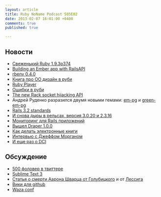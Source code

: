 ```yaml
---
layout: article
title: Ruby NoName Podcast S05E02
date: 2013-02-07 16:01:00 +0400
comments: true
published: true

---
```


## Новости
* [Свеженький Ruby 1.9.3p374](http://www.ruby-lang.org/en/news/2013/01/17/ruby-1-9-3-p374-is-released/)
* [Building an Ember app with RailsAPI](http://reefpoints.dockyard.com/ember/2013/01/07/building-an-ember-app-with-rails-api-part-1.html)
* [rbenv 0.4.0](https://github.com/sstephenson/rbenv/tree/c56f727#version-history)
* [Книга про OO дизайн в руби](http://www.poodr.info/)
* [Ruby Player](https://github.com/georgi/audite)
* [Ошибки в руби](https://gist.github.com/c8188956cd66c38feb1f)
* [The new Rack socket hijacking API](http://blog.phusion.nl/2013/01/23/the-new-rack-socket-hijacking-api/)
* Андрей Руденко разразился двумя новыми гемами: [em-pg](https://github.com/prepor/em-pg) и [green-em-pg](https://github.com/prepor/green-em-pg)
* [Rails 3.2 standards](https://github.com/hopsoft/rails_standards/tree/rails-3-2)
* [И снова дыры в рельсах, версия 3.0.20 и 2.3.16](http://weblog.rubyonrails.org/2013/1/28/Rails-3-0-20-and-2-3-16-have-been-released/)
* [Мониторинг для Rails приложений](https://instrumentalapp.com/)
* [Вышел Draper 1.0.0](http://blog.steveklabnik.com/posts/2013-01-14-draper-1-0-0-released)
* [Как делать электронные книги](http://patshaughnessy.net/2012/11/27/my-ebook-build-process-and-some-pdf-epub-and-mobi-tips)
* [Интервью с Джеффом Морганом](http://habrahabr.ru/company/JetBrains/blog/162863/)
* [И еще раз о DCI](http://blog.kentarok.org/entry/2013/01/22/091809)

## Обсуждение

* [500 фоловер в твиттере](https://twitter.com/ivanovich_me)
* [Sublime Text 3](http://www.sublimetext.com/3)
* [Статья о смерти Аарона Шварца от Голубицкого](http://old.computerra.ru/sgolub/731112/) и от [Лессига](http://lessig.tumblr.com/post/40347463044/prosecutor-as-bully)
* [Вики для github](https://github.com/github/gollum)
* [Waza conf](https://waza.heroku.com/2013)
